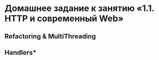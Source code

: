 # Домашнее задание к занятию «1.1. HTTP и современный Web»

## Refactoring & MultiThreading

## Handlers*
